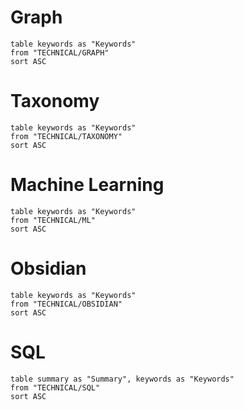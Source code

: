 # Graph
```dataview
table keywords as "Keywords"
from "TECHNICAL/GRAPH"
sort ASC
```

# Taxonomy
```dataview
table keywords as "Keywords"
from "TECHNICAL/TAXONOMY"
sort ASC
```


# Machine Learning
```dataview
table keywords as "Keywords"
from "TECHNICAL/ML"
sort ASC
```
# Obsidian
```dataview
table keywords as "Keywords"
from "TECHNICAL/OBSIDIAN"
sort ASC
```
# SQL
```dataview
table summary as "Summary", keywords as "Keywords"
from "TECHNICAL/SQL"
sort ASC
```

